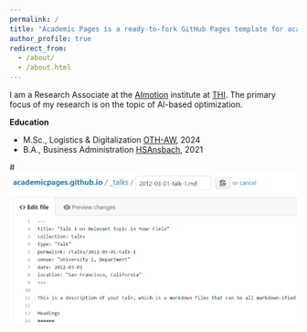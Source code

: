 ```yaml
---
permalink: /
title: "Academic Pages is a ready-to-fork GitHub Pages template for academic personal websites"
author_profile: true
redirect_from: 
  - /about/
  - /about.html
---
```



I am a Research Associate at the [AImotion](https://www.thi.de/forschung/aimotion/) institute at [THI](https://www.thi.de/). The primary focus of my research is on the topic of AI-based optimization.

**Education**
- M.Sc., Logistics & Digitalization [OTH-AW](https://www.oth-aw.de/), 2024
- B.A., Business Administration [HSAnsbach](https://www.hs-ansbach.de/startseite/), 2021
  

#![Editing a markdown file for a talk](/images/editing-talk.png)

